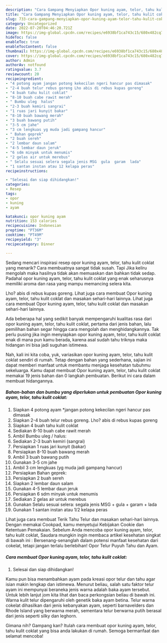 ```yaml
---
description: "Cara Gampang Menyiapkan Opor kuning ayam, telor, tahu kulit coklat{ yang Bikin Ngiler,  Menu Buat lebaran"
title: "Cara Gampang Menyiapkan Opor kuning ayam, telor, tahu kulit coklat{ yang Bikin Ngiler,  Menu Buat lebaran"
slug: 733-cara-gampang-menyiapkan-opor-kuning-ayam-telor-tahu-kulit-coklat-yang-bikin-ngiler-menu-buat-lebaran
category: Uncategorized
date: 2022-07-20T04:46:20.721Z
image: https://img-global.cpcdn.com/recipes/e6938bf1ca743c15/680x482cq70/opor-kuning-ayam-telor-tahu-kulit-coklat-foto-resep-utama.jpg
hideToc: false
enableToc: true
enableTocContent: false
thumbnail: https://img-global.cpcdn.com/recipes/e6938bf1ca743c15/680x482cq70/opor-kuning-ayam-telor-tahu-kulit-coklat-foto-resep-utama.jpg
cover: https://img-global.cpcdn.com/recipes/e6938bf1ca743c15/680x482cq70/opor-kuning-ayam-telor-tahu-kulit-coklat-foto-resep-utama.jpg
author: Admin
authorAv: notfound
ratingvalue: 3.7
reviewcount: 20
recipeingredient:
- "4 potong ayam jangan potong kekecilan ngeri hancur pas dimasak"
- "2-4 buah telur rebus goreng Lho abis di rebus kupas goreng"
- "4 buah tahu kulit coklat"
- "8-10 buah cabe rawit merah"
- " Bumbu uleg  halus"
- "2-3 buah kemiri sangrai"
- "1 ruas jari kunyit bakar"
- "8-10 buah bawang merah"
- "3 buah bawang putih"
- "3-5 cm jahe"
- "3 cm lengkuas yg muda jadi gampang hancur"
- " Bahan geprek"
- "2 buah sereh"
- "2 lembar daun salam"
- "4-5 lembar daun jeruk"
- "6 sdm minyak untuk menumis"
- "2 gelas air untuk merebus"
- " Selalu sesuai selera segala jenis MSG  gula  garam  lada"
- "1 santan instan atau 12 kelapa peras"
recipeinstructions:

- "Selesai dan siap dihidangkan!"
categories:
- Resep
tags:
- opor
- kuning
- ayam

katakunci: opor kuning ayam 
nutrition: 153 calories
recipecuisine: Indonesian
preptime: "PT36M"
cooktime: "PT49M"
recipeyield: "3"
recipecategory: Dinner

---
```



Sedang mencari inspirasi resep opor kuning ayam, telor, tahu kulit coklat yang menarik? Cara membuatnya sangat tidak susah. Tapi Jika keliru mengolah maka hasilnya tidak akan memuaskan dan bahkan tidak sedap. Padahal opor kuning ayam, telor, tahu kulit coklat yang enak seharusnya memiliki aroma dan rasa yang mampu memancing selera kita.


Lho? abis di rebus kupas goreng. Lihat juga cara membuat Opor kuning ayam, telor, tahu kulit coklat dan masakan sehari-hari lainnya. Lihat juga cara membuat Opor kuning ayam, telor, tahu kulit coklat dan masakan sehari-hari lainnya.

Ada beberapa hal yang sedikit banyak mempengaruhi kualitas rasa dari opor kuning ayam, telor, tahu kulit coklat, pertama dari jenis bahan, lalu pemilihan bahan segar hingga cara mengolah dan menghidangkannya. Tak perlu pusing jika ingin menyiapkan opor kuning ayam, telor, tahu kulit coklat enak di mana pun kamu berada, karena asal sudah tahu triknya maka hidangan ini bisa jadi suguhan istimewa.


Nah, kali ini kita coba, yuk, variasikan opor kuning ayam, telor, tahu kulit coklat sendiri di rumah. Tetap dengan bahan yang sederhana, sajian ini dapat memberi manfaat untuk membantu menjaga kesehatan tubuhmu sekeluarga. Kamu dapat membuat Opor kuning ayam, telor, tahu kulit coklat memakai 19 jenis bahan dan 0 langkah pembuatan. Berikut ini cara dalam membuat hidangannya.

<!--inarticleads1-->

##### Bahan-bahan dan bumbu yang diperlukan untuk pembuatan Opor kuning ayam, telor, tahu kulit coklat:

1. Siapkan 4 potong ayam *jangan potong kekecilan ngeri hancur pas dimasak
1. Siapkan 2-4 buah telur rebus goreng. Lho? abis di rebus kupas goreng
1. Siapkan 4 buah tahu kulit coklat
1. Sediakan 8-10 buah cabe rawit merah
1. Ambil  Bumbu uleg / halus:
1. Sediakan 2-3 buah kemiri (sangrai)
1. Persiapkan 1 ruas jari kunyit (bakar)
1. Persiapkan 8-10 buah bawang merah
1. Ambil 3 buah bawang putih
1. Gunakan 3-5 cm jahe
1. Ambil 3 cm lengkuas (yg muda jadi gampang hancur)
1. Persiapkan  Bahan geprek:
1. Persiapkan 2 buah sereh
1. Siapkan 2 lembar daun salam
1. Gunakan 4-5 lembar daun jeruk
1. Persiapkan 6 sdm minyak untuk menumis
1. Sediakan 2 gelas air untuk merebus
1. Gunakan  Selalu sesuai selera: segala jenis MSG + gula + garam + lada
1. Gunakan 1 santan instan atau 1/2 kelapa peras


Lihat juga cara membuat Terik Tahu Telur dan masakan sehari-hari lainnya. Dengan memakai Cookpad, kamu menyetujui Kebijakan Cookie dan Ketentuan Pemakaian. Sebelum Anda mencoba opor kuning ayam, telor, tahu kulit coklat, Saudara mungkin ingin membaca artikel kesehatan singkat di bawah ini : Bersenang-senanglah dalam potensi manfaat kesehatan dari cokelat, tetapi jangan terlalu berlebihan! Opor Telur Puyuh Tahu dan Ayam. 

<!--inarticleads2-->

##### Cara membuat Opor kuning ayam, telor, tahu kulit coklat:


1. Selesai dan siap dihidangkan!

Kamu pun bisa menambahkan ayam pada kreasi opor telur dan tahu agar isian makin lengkap dan istimewa. Menurut beliau, salah satu faktor telur ayam ini mempunyai beraneka jenis warna adalah baka ayam tersebut. Untuk lebih lanjut jom kita lihat dan baca perkongsian beliau di bawah ini. Warna kulit telur dipengaruhi oleh genetik baka ayam betina. Telur warna cokelat dihasilkan dari jenis kebanyakan ayam, seperti barnavelders dan Rhode Island yang berwarna merah, sementara telur berwarna putih berasal dari jenis seperti silky dan leghorn. 

Gimana nih? Gampang kan? Itulah cara membuat opor kuning ayam, telor, tahu kulit coklat yang bisa anda lakukan di rumah. Semoga bermanfaat dan selamat mencoba!
